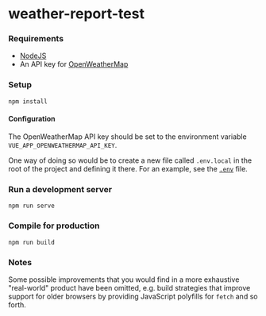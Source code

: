 # weather-report-test

### Requirements
* [NodeJS](https://nodejs.org/)
* An API key for [OpenWeatherMap](https://openweathermap.org/)

### Setup
```
npm install
```
#### Configuration
The OpenWeatherMap API key should be set to the environment variable `VUE_APP_OPENWEATHERMAP_API_KEY`.

One way of doing so would be to create a new file called `.env.local` in the root of the project and defining it there. For an example, see the [`.env`](.env) file.

### Run a development server
```
npm run serve
```

### Compile for production
```
npm run build
```

### Notes
Some possible improvements that you would find in a more exhaustive "real-world" product have been omitted, e.g. build strategies that improve support for older browsers by providing JavaScript polyfills for `fetch` and so forth.
